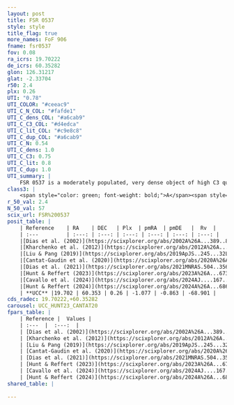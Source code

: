 ```yaml
---
layout: post
title: FSR 0537
style: style
title_flag: true
more_names: FoF 906
fname: fsr0537
fov: 0.08
ra_icrs: 19.70222
de_icrs: 60.35282
glon: 126.31217
glat: -2.33704
r50: 2.4
plx: 0.26
UTI: "0.78"
UTI_COLOR: "#ceeac9"
UTI_C_N_COL: "#fafde1"
UTI_C_dens_COL: "#a6cab9"
UTI_C_C3_COL: "#d4edca"
UTI_C_lit_COL: "#c9e8c8"
UTI_C_dup_COL: "#a6cab9"
UTI_C_N: 0.54
UTI_C_dens: 1.0
UTI_C_C3: 0.75
UTI_C_lit: 0.8
UTI_C_dup: 1.0
UTI_summary: |
    FSR 0537 is a moderately populated, very dense object of high C3 quality. It is well-studied in the literature.
class3: |
    <span style="color: green; font-weight: bold;">A</span><span style="color: #FFC300; font-weight: bold;">B</span>
r_50_val: 2.4
N_50_val: 57
scix_url: FSR%200537
posit_table: |
    | Reference    | RA    | DEC   | Plx  | pmRA  | pmDE   |  Rv  |
    | :---         | :---: | :---: | :---: | :---: | :---: | :---: |
    |[Dias et al. (2002)](https://scixplorer.org/abs/2002A%26A...389..871D) | 19.708 | 60.35 | -- | -1.93 | -1.37 | -- |
    |[Kharchenko et al. (2012)](https://scixplorer.org/abs/2012A%26A...543A.156K) | 19.768 | 60.347 | -- | -0.22 | -3.04 | -- |
    |[Liu & Pang (2019)](https://scixplorer.org/abs/2019ApJS..245...32L) | 19.69 | 60.377 | 0.277 | -1.094 | -0.702 | -- |
    |[Cantat-Gaudin et al. (2020)](https://scixplorer.org/abs/2020A%26A...640A...1C) | 19.698 | 60.358 | 0.255 | -1.079 | -0.821 | -- |
    |[Dias et al. (2021)](https://scixplorer.org/abs/2021MNRAS.504..356D) | 19.704 | 60.353 | 0.259 | -1.064 | -0.826 | -- |
    |[Hunt & Reffert (2023)](https://scixplorer.org/abs/2023A%26A...673A.114H) | 19.7 | 60.361 | 0.262 | -1.092 | -0.87 | -35.868 |
    |[Cavallo et al. (2024)](https://scixplorer.org/abs/2024AJ....167...12C) | 19.519 | 60.323 | 0.261 | -- | -- | -- |
    |[Hunt & Reffert (2024)](https://scixplorer.org/abs/2024A%26A...686A..42H) | 19.7 | 60.361 | 0.262 | -1.092 | -0.87 | -35.868 |
    | **UCC** |19.702 | 60.353 | 0.26 | -1.077 | -0.863 | -68.901 | 
cds_radec: 19.70222,+60.35282
carousel: UCC_HUNT23_CANTAT20
fpars_table: |
    | Reference |  Values |
    | :---  |  :---:  |
    | [Dias et al. (2002)](https://scixplorer.org/abs/2002A%26A...389..871D) | `E(B-V)=0.666, Dist=2075.0, Age=9.0` |
    | [Kharchenko et al. (2012)](https://scixplorer.org/abs/2012A%26A...543A.156K) | `e_bv=0.666, distance=2075, log_age=9.0` |
    | [Liu & Pang (2019)](https://scixplorer.org/abs/2019ApJS..245...32L) | `Age=0.562, Z=0.25` |
    | [Cantat-Gaudin et al. (2020)](https://scixplorer.org/abs/2020A%26A...640A...1C) | `AVNN=1.45, DMNN=12.65, AgeNN=7.9` |
    | [Dias et al. (2021)](https://scixplorer.org/abs/2021MNRAS.504..356D) | `Av=1.84, Dist=3093, logage=7.149, [Fe/H]=-0.116` |
    | [Hunt & Reffert (2023)](https://scixplorer.org/abs/2023A%26A...673A.114H) | `AV50=1.568, diffAV50=1.607, MOD50=12.636, logAge50=8.221` |
    | [Cavallo et al. (2024)](https://scixplorer.org/abs/2024AJ....167...12C) | `AV50=1.79, dMod50=12.85, logAge50=8.05, [Fe/H]50=0.57` |
    | [Hunt & Reffert (2024)](https://scixplorer.org/abs/2024A%26A...686A..42H) | `MassJ=699.228` |
shared_table: |
    
---
```

